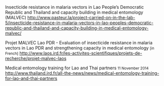 Insecticide resistance in malaria vectors in Lao People’s Democratic Republic and Thailand and capacity building in medical entomology (MALVEC)
<http://www.pasteur.la/project-carried-on-in-the-lab-5/insecticide-resistance-in-malaria-vectors-in-lao-peoples-democratic-republic-and-thailand-and-capacity-building-in-medical-entomology-malvec/>


Projet MALVEC Lao PDR - Evaluation of insecticide resistance in malaria vectors in Lao PDR and strengthening capacity in medical entomology 
<small>[in French]</small>
<http://www.laos.ird.fr/les-activites-scientifiques/projets-de-recherche/projet-malvec-laos>

 

Medical entomology training for Lao and Thai partners
<small>11 November 2014</small>
<http://www.thailand.ird.fr/all-the-news/news/medical-entomology-training-for-lao-and-thai-partners>



